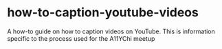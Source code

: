 # how-to-caption-youtube-videos
A how-to guide on how to caption videos on YouTube. This is information specific to the process used for the A11YChi meetup
